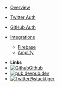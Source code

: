 <!-- docs/_sidebar.md -->


* [Overview](/)

* [Twitter Auth](twitter/overview.md)

* [GitHub Auth](github/overview.md)

* [Integrations](integrations/firebase.md)
  * [Firebase](integrations/firebase.md)
  * [Amplify](integrations/amplify.md)
- **Links**
- [![Github](https://cdn.stacktiger.co/images/flutter_auth/github.svg)Github](https://github.com/StackTiger/flutter_auth)
- [![pub.dev](https://cdn.stacktiger.co/images/flutter_auth/pubdev.png)pub.dev](https://pub.dev/publishers/stacktiger.dev/packages)
- [![Twitter](https://cdn.stacktiger.co/images/flutter_auth/twitter.svg)@stacktiger](http://twitter.com/stacktiger)
